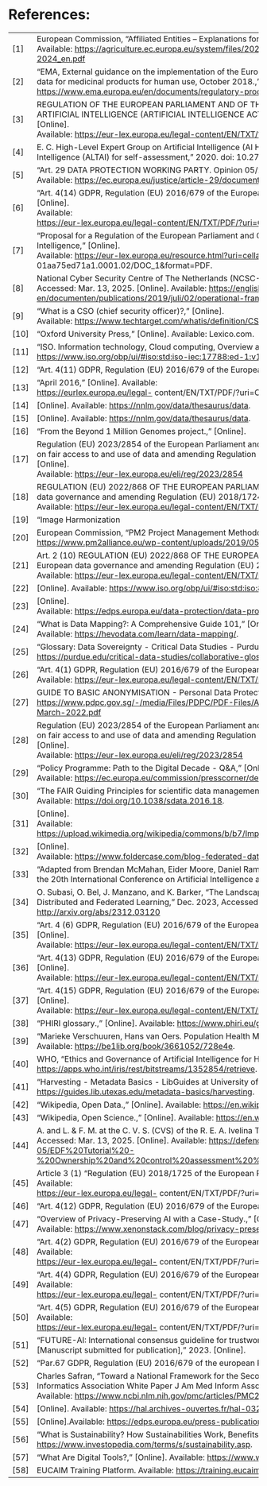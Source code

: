 # References:

|||
|-|-|
|[1]|European Commission, “Affiliated Entities – Explanations for IMCAP 2024,” 2024. Accessed: Mar. 13, 2025. [Online]. Available: https://agriculture.ec.europa.eu/system/files/2023-10/affiliated-entities-explanations-imcap-2024_en.pdf|
|[2]|“EMA, External guidance on the implementation of the European Medicines Agency policy on the publication of clinical data for medicinal products for human use, October 2018.,” [Online]. Available: https://www.ema.europa.eu/en/documents/regulatory-procedural-guid.|
|[3]|REGULATION OF THE EUROPEAN PARLIAMENT AND OF THE COUNCIL LAYING DOWN HARMONISED RULES ON ARTIFICIAL INTELLIGENCE (ARTIFICIAL INTELLIGENCE ACT) AND AMENDING CERTAIN UNION LEGISLATIVE ACTS [Online]. <br>Available: https://eur-lex.europa.eu/legal-content/EN/TXT/?uri=celex%3A52021PC0206|
|[4]|E. C. High-Level Expert Group on Artificial Intelligence (AI HLEG), “The Assessment List for Trustworthy Artificial Intelligence (ALTAI) for self-assessment,” 2020. doi: 10.2759/002360.|
|[5]|“Art. 29 DATA PROTECTION WORKING PARTY. Opinion 05/2014 on Anonymisation Techniques.” [Online].<br>Available: https://ec.europa.eu/justice/article-29/documentation/opinion-recommendation/files/2014/wp216_en.pdf|
|[6]|“Art. 4(14) GDPR, Regulation (EU) 2016/679 of the European Parliament and of the Council of 27 April 2016.,” [Online]. <br>Available:<br>https://eur-lex.europa.eu/legal-content/EN/TXT/PDF/?uri=CELEX:32016R0679&from=es.|
|[7]|“Proposal for a Regulation of the European Parliament and Council laying down harmonised rules on Artificial Intelligence,” [Online]. <br>Available: https://eur-lex.europa.eu/resource.html?uri=cellar:e0649735-a372-11eb-9585- 01aa75ed71a1.0001.02/DOC_1&format=PDF.|
|[8]|National Cyber Security Centre of The Netherlands (NCSC-NL), “Operational Framework NCSC-NL,” 2019. Accessed: Mar. 13, 2025. [Online]. Available: https://english.ncsc.nl/binaries/ncsc-en/documenten/publications/2019/juli/02/operational-framework-and-rfc2350/190321_Operational_framework.pdf|
|[9]|“What is a CSO (chief security officer)?,” [Online]. <br>Available: https://www.techtarget.com/whatis/definition/CSO-Chief-Security-Officer.|
|[10]|“Oxford University Press,” [Online]. Available: Lexico.com.|
|[11]|“ISO. Information technology, Cloud computing, Overview and vocabulary.,” [Online]. Available: https://www.iso.org/obp/ui/#iso:std:iso-iec:17788:ed-1:v1:en.|
|[12]|“Art. 4(11) GDPR, Regulation (EU) 2016/679 of the European Parliament and of the Council of 27,” [Online].|
|[13]|“April 2016,” [Online]. Available: <br>https://eurlex.europa.eu/legal- content/EN/TXT/PDF/?uri=CELEX:32016R0679&from=es .|
|[14]|[Online]. Available: https://nnlm.gov/data/thesaurus/data.|
|[15]|[Online]. Available: https://nnlm.gov/data/thesaurus/data.|
|[16]|“From the Beyond 1 Million Genomes project.,” [Online].|
|[17]|Regulation (EU) 2023/2854 of the European Parliament and of the Council of 13 December 2023 on harmonised rules on fair access to and use of data and amending Regulation (EU) 2017/2394 and Directive (EU) 2020/1828 (Data Act) [Online]. <br>Available: https://eur-lex.europa.eu/eli/reg/2023/2854|
|[18]|REGULATION (EU) 2022/868 OF THE EUROPEAN PARLIAMENT AND OF THE COUNCIL of 30 May 2022 on European data governance and amending Regulation (EU) 2018/1724 (Data Governance Act) [Online]. <br>Available: https://eur-lex.europa.eu/legal-content/EN/TXT/HTML/?uri=CELEX:32022R0868|
|[19]|“Image Harmonization | CBICA | Perelman School of Medicine at the University of Pennsylvania,” [Online]. <br>Available: https://www.med.upenn.edu/cbica/image-harmonization.html.|
|[20]|European Commission, “PM2 Project Management Methodology,” 2019. Accessed: Mar. 13, 2025. [Online]. Available: https://www.pm2alliance.eu/wp-content/uploads/2019/05/PM%C2%B2-project-management-methodology.pdf|
|[21]|Art. 2 (10) REGULATION (EU) 2022/868 OF THE EUROPEAN PARLIAMENT AND OF THE COUNCIL of 30 May 2022 on European data governance and amending Regulation (EU) 2018/1724 (Data Governance Act) [Online]. <br>Available: https://eur-lex.europa.eu/legal-content/EN/TXT/HTML/?uri=CELEX:32022R0868|
|[22]|[Online]. Available: https://www.iso.org/obp/ui/#iso:std:iso:8000:-2:ed-4:v1:en.|
|[23]|[Online]. <br>Available: https://edps.europa.eu/data-protection/data-protection/glossary/d_en#data_quality.|
|[24]|“What is Data Mapping?: A Comprehensive Guide 101,” [Online]. <br>Available: https://hevodata.com/learn/data-mapping/.|
|[25]|“Glossary: Data Sovereignty - Critical Data Studies - Purdue University.,” [Online]. Available: https://purdue.edu/critical-data-studies/collaborative-glossary/data-sovereignty.php.|
|[26]|“Art. 4(1) GDPR, Regulation (EU) 2016/679 of the European Parliament and of the Council of 27 April 2016.,” [Online]. <br>Available: https://eur-lex.europa.eu/legal-content/EN/TXT/PDF/?uri=CELEX:32016R0679&from=es.|
|[27]|GUIDE TO BASIC ANONYMISATION - Personal Data Protection Commission Singapore Online. Available: https://www.pdpc.gov.sg/-/media/Files/PDPC/PDF-Files/Advisory-Guidelines/Guide-to-Basic-Anonymisation-31-March-2022.pdf|
|[28]|Regulation (EU) 2023/2854 of the European Parliament and of the Council of 13 December 2023 on harmonised rules on fair access to and use of data and amending Regulation (EU) 2017/2394 and Directive (EU) 2020/1828 (Data Act) [Online]. <br>Available: https://eur-lex.europa.eu/eli/reg/2023/2854|
|[29]|“Policy Programme: Path to the Digital Decade - Q&A,” [Online]. <br>Available: https://ec.europa.eu/commission/presscorner/detail/en/qanda_21_4631.|
|[30]|“The FAIR Guiding Principles for scientific data management and stewardship. Sci Data 3, 160018.,” 2016. [Online]. Available: https://doi.org/10.1038/sdata.2016.18.|
|[31]|[Online]. <br>Available: https://upload.wikimedia.org/wikipedia/commons/b/b7/Implementing_FAIR_Data_Principles_The_Role_of_Libraries.pdf.|
|[32]|[Online]. <br>Available: https://www.foldercase.com/blog-federated-data-analysis-how-to-get-started.php.|
|[33]|“Adapted from Brendan McMahan, Eider Moore, Daniel Ramage, Seth Hampson, Blaise Aguera y Arcas Proceedings of the 20th International Conference on Artificial Intelligence and Statistics, PMLR 54:1273-1282, 2017.,” [Online].|
|[34]|O. Subasi, O. Bel, J. Manzano, and K. Barker, “The Landscape of Modern Machine Learning: A Review of Machine, Distributed and Federated Learning,” Dec. 2023, Accessed: Mar. 13, 2025. [Online]. Available: http://arxiv.org/abs/2312.03120|
|[35]|“Art. 4 (6) GDPR, Regulation (EU) 2016/679 of the European Parliament and of the Council of 27 April 2016.,” [Online]. <br>Available: https://eur-lex.europa.eu/legal-content/EN/TXT/PDF/?uri=CELEX:32016R0679&from=es.|
|[36]|“Art. 4(13) GDPR, Regulation (EU) 2016/679 of the European Parliament and of the Council of 27 April 2016.,” [Online]. <br>Available: https://eur-lex.europa.eu/legal-content/EN/TXT/PDF/?uri=CELEX:32016R0679&from=es.|
|[37]|“Art. 4(15) GDPR, Regulation (EU) 2016/679 of the European Parliament and of the Council of 27 April 2016.,” [Online]. <br>Available: https://eur-lex.europa.eu/legal-content/EN/TXT/PDF/?uri=CELEX:32016R0679&from=es.|
|[38]|“PHIRI glossary.,” [Online]. Available: https://www.phiri.eu/glossary.|
|[39]|“Marieke Verschuuren, Hans van Oers. Population Health Monitoring: Climbing the Information Pyramid.,” [Online]. Available: https://be1lib.org/book/3661052/728e4e.|
|[40]|WHO, “Ethics and Governance of Artificial Intelligence for Health.,” 2021. [Online]. Available: https://apps.who.int/iris/rest/bitstreams/1352854/retrieve.|
|[41]|“Harvesting - Metadata Basics - LibGuides at University of Texas at Austin.,” [Online]. Available: https://guides.lib.utexas.edu/metadata-basics/harvesting.|
|[42]|“Wikipedia, Open Data.,” [Online]. Available: https://en.wikipedia.org/wiki/Open_data.|
|[43]|“Wikipedia, Open Science.,” [Online]. Available: https://en.wikipedia.org/wiki/Open_science.|
|[44]|A. and L. & F. M. at the C. V. S. (CVS) of the R. E. A. Ivelina Tsocheva, “Ownership Control Assessment Tutorial,” 2023. Accessed: Mar. 13, 2025. [Online]. Available: https://defence-industry-space.ec.europa.eu/system/files/2024-05/EDF%20Tutorial%20-%20Ownership%20and%20control%20assessment%20%28Info%20Days%202023%29.pdf|
|[45]|Article 3 (1) “Regulation (EU) 2018/1725 of the European Parliament and of the Council.,” 23 October 2018. [Online]. Available: <br>https://eur-lex.europa.eu/legal- content/EN/TXT/PDF/?uri=CELEX:32018R1725&from=EN.|
|[46]|“Art. 4(12) GDPR, Regulation (EU) 2016/679 of the European,” [Online].|
|[47]|“Overview of Privacy-Preserving AI with a Case-Study.,” [Online]. <br>Available: https://www.xenonstack.com/blog/privacy-preserving-ai.|
|[48]|“Art. 4(2) GDPR, Regulation (EU) 2016/679 of the European Parliament and of the Council.,” 27 April 2016. [Online]. Available: <br>https://eur-lex.europa.eu/legal- content/EN/TXT/PDF/?uri=CELEX:32016R0679&from=es.|
|[49]|“Art. 4(4) GDPR, Regulation (EU) 2016/679 of the European Parliament and of the Council,” 27 April 2016. [Online]. Available: <br>https://eur-lex.europa.eu/legal- content/EN/TXT/PDF/?uri=CELEX:32016R0679&from=es.|
|[50]|“Art. 4(5) GDPR, Regulation (EU) 2016/679 of the European Parliament and of the Council,” 27 April 2016. [Online]. Available: <br>https://eur-lex.europa.eu/legal- content/EN/TXT/PDF/?uri=CELEX:32016R0679&from=es.|
|[51]|“FUTURE-AI: International consensus guideline for trustworthy and deployable artificial intelligence in healthcare. [Manuscript submitted for publication],” 2023. [Online].|
|[52]|“Par.67 GDPR, Regulation (EU) 2016/679 of the european Parliament and of the Council of 27,”|
|[53]|Charles Safran, “Toward a National Framework for the Secondary Use of Health Data: An American Medical Informatics Association White Paper J Am Med Inform Assoc. 2007 Jan–Feb; 14(1): 1–9.,” [Online]. <br>Available: https://www.ncbi.nlm.nih.gov/pmc/articles/PMC2329823/.|
|[54]|[Online]. Available: https://hal.archives-ouvertes.fr/hal-03226010.|
|[55]|[Online].Available: https://edps.europa.eu/press-publications/publications/techsonar/synthetic-data_en.|
|[56]|“What is Sustainability? How Sustainabilities Work, Benefits, and Example,” [Online]. Available: https://www.investopedia.com/terms/s/sustainability.asp.|
|[57]|“What Are Digital Tools?,” [Online]. Available: https://www.walkme.com/glossary/digital-tools/.|
|[58]|EUCAIM Training Platform. Available: https://training.eucaim.cancerimage.eu/|
